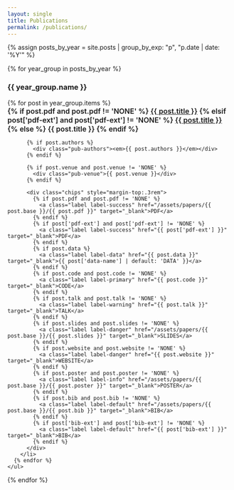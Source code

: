 ```yaml
---
layout: single
title: Publications
permalink: /publications/
---
```


<style>
  /* Keep your label styles (Bootstrap-like) */
  .label{display:inline;padding:.2em .6em .3em;font-size:75%;font-weight:700;line-height:1;color:#fff;text-align:center;white-space:nowrap;vertical-align:baseline;border-radius:.25em}
  a.label:hover,a.label:focus{color:#fff;text-decoration:none;cursor:pointer}
  .label-success{background:#5cb85c}.label-primary{background:#337ab7}
  .label-warning{background:#f0ad4e}.label-danger{background:#d9534f}
  .label-info{background:#5bc0de}.label-default{background:#777}
  .label-data{background:#9b59b6}
  /* Small polish */
  .pubs{list-style:none;padding-left:0}
  .pub{margin:0 0 1.1rem}
  .pub-title{font-weight:600;font-size:1rem}
  .pub-authors,.pub-venue{color:#555}
  .chips a{margin-right:.35rem}
</style>

<div id="main">
  {% assign posts_by_year = site.posts | group_by_exp: "p", "p.date | date: '%Y'" %}

  {% for year_group in posts_by_year %}
    <h3 id="{{ year_group.name }}-ref">{{ year_group.name }}</h3>
    <ul class="pubs">
      {% for post in year_group.items %}
        <li class="pub">
          <div class="pub-title">
            {% if post.pdf and post.pdf != 'NONE' %}
              <a href="/assets/papers/{{ post.base }}/{{ post.pdf }}" target="_blank">{{ post.title }}</a>
            {% elsif post['pdf-ext'] and post['pdf-ext'] != 'NONE' %}
              <a href="{{ post['pdf-ext'] }}" target="_blank">{{ post.title }}</a>
            {% else %}
              {{ post.title }}
            {% endif %}
          </div>

          {% if post.authors %}
            <div class="pub-authors"><em>{{ post.authors }}</em></div>
          {% endif %}

          {% if post.venue and post.venue != 'NONE' %}
            <div class="pub-venue">{{ post.venue }}</div>
          {% endif %}

          <div class="chips" style="margin-top:.3rem">
            {% if post.pdf and post.pdf != 'NONE' %}
              <a class="label label-success" href="/assets/papers/{{ post.base }}/{{ post.pdf }}" target="_blank">PDF</a>
            {% endif %}
            {% if post['pdf-ext'] and post['pdf-ext'] != 'NONE' %}
              <a class="label label-success" href="{{ post['pdf-ext'] }}" target="_blank">PDF</a>
            {% endif %}
            {% if post.data %}
              <a class="label label-data" href="{{ post.data }}" target="_blank">{{ post['data-name'] | default: 'DATA' }}</a>
            {% endif %}
            {% if post.code and post.code != 'NONE' %}
              <a class="label label-primary" href="{{ post.code }}" target="_blank">CODE</a>
            {% endif %}
            {% if post.talk and post.talk != 'NONE' %}
              <a class="label label-warning" href="{{ post.talk }}" target="_blank">TALK</a>
            {% endif %}
            {% if post.slides and post.slides != 'NONE' %}
              <a class="label label-danger" href="/assets/papers/{{ post.base }}/{{ post.slides }}" target="_blank">SLIDES</a>
            {% endif %}
            {% if post.website and post.website != 'NONE' %}
              <a class="label label-danger" href="{{ post.website }}" target="_blank">WEBSITE</a>
            {% endif %}
            {% if post.poster and post.poster != 'NONE' %}
              <a class="label label-info" href="/assets/papers/{{ post.base }}/{{ post.poster }}" target="_blank">POSTER</a>
            {% endif %}
            {% if post.bib and post.bib != 'NONE' %}
              <a class="label label-default" href="/assets/papers/{{ post.base }}/{{ post.bib }}" target="_blank">BIB</a>
            {% endif %}
            {% if post['bib-ext'] and post['bib-ext'] != 'NONE' %}
              <a class="label label-default" href="{{ post['bib-ext'] }}" target="_blank">BIB</a>
            {% endif %}
          </div>
        </li>
      {% endfor %}
    </ul>
  {% endfor %}
</div>
